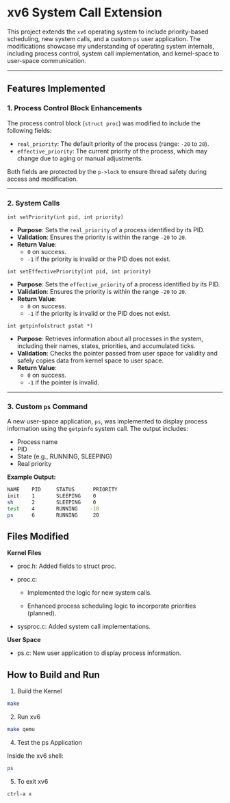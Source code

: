 # xv6 System Call Extension

This project extends the `xv6` operating system to include priority-based scheduling, new system calls, and a custom `ps` user application. The modifications showcase my understanding of operating system internals, including process control, system call implementation, and kernel-space to user-space communication.

---

## Features Implemented

### 1. **Process Control Block Enhancements**
The process control block (`struct proc`) was modified to include the following fields:
- `real_priority`: The default priority of the process (range: `-20` to `20`).
- `effective_priority`: The current priority of the process, which may change due to aging or manual adjustments.

Both fields are protected by the `p->lock` to ensure thread safety during access and modification.

---

### 2. **System Calls**

`int setPriority(int pid, int priority)`
- **Purpose**: Sets the `real_priority` of a process identified by its PID.
- **Validation**: Ensures the priority is within the range `-20` to `20`.
- **Return Value**:
  - `0` on success.
  - `-1` if the priority is invalid or the PID does not exist.

`int setEffectivePriority(int pid, int priority)`
- **Purpose**: Sets the `effective_priority` of a process identified by its PID.
- **Validation**: Ensures the priority is within the range `-20` to `20`.
- **Return Value**:
  - `0` on success.
  - `-1` if the priority is invalid or the PID does not exist.

`int getpinfo(struct pstat *)`
- **Purpose**: Retrieves information about all processes in the system, including their names, states, priorities, and accumulated ticks.
- **Validation**: Checks the pointer passed from user space for validity and safely copies data from kernel space to user space.
- **Return Value**:
  - `0` on success.
  - `-1` if the pointer is invalid.

---

### 3. **Custom `ps` Command**
A new user-space application, `ps`, was implemented to display process information using the `getpinfo` system call. The output includes:
- Process name
- PID
- State (e.g., RUNNING, SLEEPING)
- Real priority

**Example Output:**


```bash
NAME    PID     STATUS      PRIORITY
init    1       SLEEPING    0
sh      2       SLEEPING    0
test    4       RUNNING    -10
ps      6       RUNNING     20
```

## Files Modified

__Kernel Files__

* proc.h: Added fields to struct proc.

* proc.c:

  * Implemented the logic for new system calls.

  * Enhanced process scheduling logic to incorporate priorities (planned).

* sysproc.c: Added system call implementations.

__User Space__

* ps.c: New user application to display process information.

## How to Build and Run

1. Build the Kernel
```bash
make
```

2. Run xv6
```bash
make qemu
```

4. Test the ps Application

Inside the xv6 shell:
```bash
ps
```
5. To exit xv6
```bash
ctrl-a x
```

